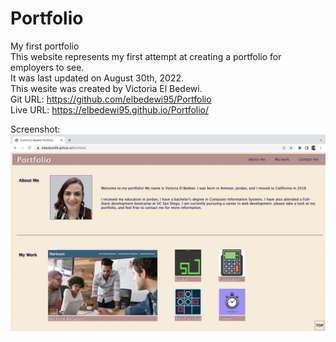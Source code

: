 # Portfolio
My first portfolio <br>
This website represents my first attempt at creating a portfolio for employers to see. <br>
It was last updated on August 30th, 2022. <br>
This wesite was created by Victoria El Bedewi.<br>
Git URL: https://github.com/elbedewi95/Portfolio<br>
Live URL: https://elbedewi95.github.io/Portfolio/<br>

Screenshot:
<img src="./assets/images/screenshot2.png">